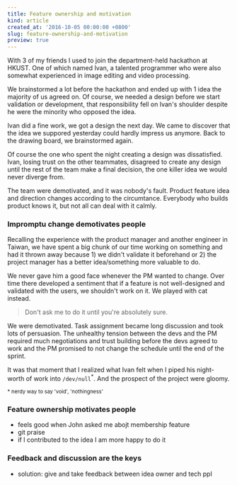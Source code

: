 ```yaml
---
title: Feature ownership and motivation
kind: article
created_at: '2016-10-05 00:00:00 +0800'
slug: feature-ownership-and-motivation
preview: true
---
```


With 3 of my friends I used to join the department-held hackathon at
HKUST. One of which named Ivan, a talented programmer who were also
somewhat experienced in image editing and video processing.

We brainstormed a lot before the hackathon and ended up with 1 idea the
majority of us agreed on.
Of course, we needed a design before we start validation or
development, that
responsibility fell on Ivan's shoulder despite he were the minority who
opposed the idea.

Ivan did a fine work, we got a design the next day. We came to
discover that the idea we suppored yesterday could hardly impress us
anymore. Back to the drawing board, we brainstormed again.

Of course the one who spent the night creating a design was
dissatisfied. Ivan, losing trust on the other teammates, disagreed to
create any design until the rest of the team make a final decision, the
one killer idea we would never diverge from.

The team were demotivated, and it was nobody's fault. Product feature
idea and direction changes according to the circumtance. Everybody
who builds product knows it, but not all can deal with it calmly.

### Impromptu change demotivates people

Recalling the experience with the product manager and another engineer in
Taiwan, we have spent a big chunk of our time working on something and
had it thrown away because 1) we didn't validate it beforehand or 2) the
project manager has a better idea/something more valuable to do.

We never gave him a good face whenever the PM wanted to change. Over
time there developed a sentiment that if a feature is not well-designed
and validated with the users, we shouldn't work on it. We played with
cat instead.

> Don't ask me to do it until you're absolutely sure.

We were demotivated. Task assignment became long discussion and took lots
of persuasion. The unhealthy tension between the devs and the PM
required much negotiations and trust building before the devs agreed to
work and the PM promised to not change the schedule until the end of the
sprint.

It was that moment that I realized what Ivan felt when I piped his
night-worth of work into `/dev/null`<sup>*</sup>. And the prospect of the project
were gloomy.

<small>* nerdy way to say 'void', 'nothingness'</small>

### Feature ownership motivates people

- feels good when John asked me abojt membership feature
- git praise
- if I contributed to the idea I am more happy to do it

### Feedback and discussion are the keys

- solution: give and take feedback between idea owner and tech ppl
